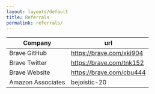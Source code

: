 ```yaml
---
layout: layouts/default
title: Referrals
permalink: referrals/
---
```


| Company           | url                      | 
| ---               | ---                      | 
| Brave GitHub      | https://brave.com/xki904 | 
| Brave Twitter     | https://brave.com/tnk152 | 
| Brave Website     | https://brave.com/cbu444 | 
| Amazon Associates | bejoistic-20             | 
